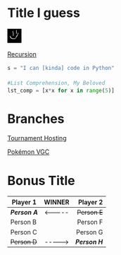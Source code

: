 Title I guess
=============

![Tim](OurHolyLordAndSavior.png)

[Recursion](https://ShackWoods.github.io)

```python
s = "I can [kinda] code in Python"

#List Comprehension, My Beloved
lst_comp = [x*x for x in range(5)]
```

# Branches
[Tournament Hosting](https://shackwoods.github.io/Tournaments/)

[Pokémon VGC](https://shackwoods.github.io/PKMN/VGC/)

Bonus Title
===========

| **Player 1** | **WINNER** | **Player 2** |
|---|:---:|---:|
| ***Person A*** | <----- | ~~Person E~~ |
| Person B |  | Person F |
| Person C |  | Person G |
| ~~Person D~~ | -----> | ***Person H*** |
